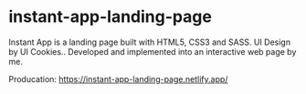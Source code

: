 # instant-app-landing-page
Instant App is a landing page built with HTML5, CSS3 and SASS.
UI Design by UI Cookies.. Developed and implemented into an interactive web page by me.

Producation: https://instant-app-landing-page.netlify.app/
